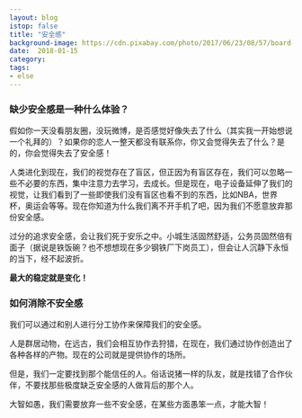 ```yaml
---
layout: blog 
istop: false
title: "安全感" 
background-image: https://cdn.pixabay.com/photo/2017/06/23/08/57/board-2433984_1280.jpg
date:  2018-01-15 
category:  
tags: 
- else
---
```




### 缺少安全感是一种什么体验？

假如你一天没看朋友圈，没玩微博，是否感觉好像失去了什么（其实我一开始想说一个礼拜的）？如果你的恋人一整天都没有联系你，你又会觉得失去了什么？是的，你会觉得失去了安全感！

人类进化到现在，我们的视觉存在了盲区，但正因为有盲区存在，我们可以忽略一些不必要的东西，集中注意力去学习，去成长。但是现在，电子设备延伸了我们的视觉，让我们看到了一些即使我们没有盲区也看不到的东西，比如NBA，世界杯，奥运会等等。现在你知道为什么我们离不开手机了吧，因为我们不愿意放弃那份安全感。

过分的追求安全感，会让我们死于安乐之中。小城生活固然舒适，公务员固然倍有面子（据说是铁饭碗？也不想想现在多少钢铁厂下岗员工），但会让人沉静下永恒的当下，经不起波折。

   **最大的稳定就是变化！**
### 如何消除不安全感
我们可以通过和别人进行分工协作来保障我们的安全感。

人是群居动物，在远古，我们会相互协作去狩猎，在现在，我们通过协作创造出了各种各样的产物。现在的公司就是提供协作的场所。

但是，我们一定要找到那个能信任的人。俗话说猪一样的队友，就是找错了合作伙伴，不要找那些极度缺乏安全感的人做背后的那个人。

大智如愚，我们需要放弃一些不安全感，在某些方面愚笨一点，才能大智！
